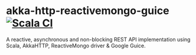# akka-http-reactivemongo-guice [![Scala CI](https://github.com/techmonad/akka-http-reactivemongo-guice/actions/workflows/scala.yml/badge.svg)](https://github.com/techmonad/akka-http-reactivemongo-guice/actions/workflows/scala.yml)
A reactive, asynchronous and non-blocking REST API implementation using Scala, AkkaHTTP, ReactiveMongo driver &amp; Google Guice.
